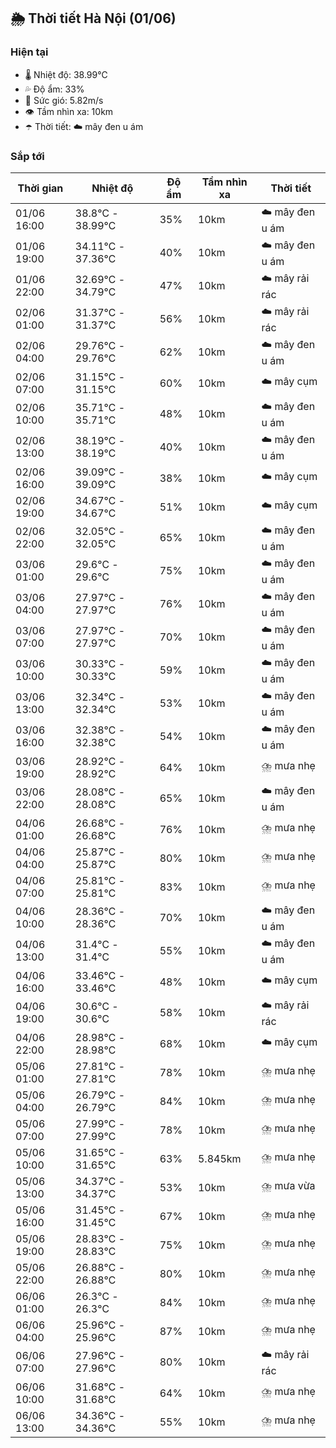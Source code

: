## 🌦️ Thời tiết Hà Nội (01/06)

### Hiện tại

- 🌡️ Nhiệt độ: 38.99℃
- 💦 Độ ẩm: 33%
- 💨 Sức gió: 5.82m/s
- 👁️ Tầm nhìn xa: 10km
- ☂️ Thời tiết: ☁️ mây đen u ám

### Sắp tới

| Thời gian | Nhiệt độ | Độ ẩm | Tầm nhìn xa | Thời tiết |
| --- | --- | --- | --- | --- |
| 01/06 16:00 | 38.8℃ - 38.99℃ | 35% | 10km | ☁️ mây đen u ám |
| 01/06 19:00 | 34.11℃ - 37.36℃ | 40% | 10km | ☁️ mây đen u ám |
| 01/06 22:00 | 32.69℃ - 34.79℃ | 47% | 10km | ☁️ mây rải rác |
| 02/06 01:00 | 31.37℃ - 31.37℃ | 56% | 10km | ☁️ mây rải rác |
| 02/06 04:00 | 29.76℃ - 29.76℃ | 62% | 10km | ☁️ mây đen u ám |
| 02/06 07:00 | 31.15℃ - 31.15℃ | 60% | 10km | ☁️ mây cụm |
| 02/06 10:00 | 35.71℃ - 35.71℃ | 48% | 10km | ☁️ mây đen u ám |
| 02/06 13:00 | 38.19℃ - 38.19℃ | 40% | 10km | ☁️ mây đen u ám |
| 02/06 16:00 | 39.09℃ - 39.09℃ | 38% | 10km | ☁️ mây cụm |
| 02/06 19:00 | 34.67℃ - 34.67℃ | 51% | 10km | ☁️ mây cụm |
| 02/06 22:00 | 32.05℃ - 32.05℃ | 65% | 10km | ☁️ mây đen u ám |
| 03/06 01:00 | 29.6℃ - 29.6℃ | 75% | 10km | ☁️ mây đen u ám |
| 03/06 04:00 | 27.97℃ - 27.97℃ | 76% | 10km | ☁️ mây đen u ám |
| 03/06 07:00 | 27.97℃ - 27.97℃ | 70% | 10km | ☁️ mây đen u ám |
| 03/06 10:00 | 30.33℃ - 30.33℃ | 59% | 10km | ☁️ mây đen u ám |
| 03/06 13:00 | 32.34℃ - 32.34℃ | 53% | 10km | ☁️ mây đen u ám |
| 03/06 16:00 | 32.38℃ - 32.38℃ | 54% | 10km | ☁️ mây đen u ám |
| 03/06 19:00 | 28.92℃ - 28.92℃ | 64% | 10km | ⛈️ mưa nhẹ |
| 03/06 22:00 | 28.08℃ - 28.08℃ | 65% | 10km | ☁️ mây đen u ám |
| 04/06 01:00 | 26.68℃ - 26.68℃ | 76% | 10km | ⛈️ mưa nhẹ |
| 04/06 04:00 | 25.87℃ - 25.87℃ | 80% | 10km | ⛈️ mưa nhẹ |
| 04/06 07:00 | 25.81℃ - 25.81℃ | 83% | 10km | ⛈️ mưa nhẹ |
| 04/06 10:00 | 28.36℃ - 28.36℃ | 70% | 10km | ☁️ mây đen u ám |
| 04/06 13:00 | 31.4℃ - 31.4℃ | 55% | 10km | ☁️ mây đen u ám |
| 04/06 16:00 | 33.46℃ - 33.46℃ | 48% | 10km | ☁️ mây cụm |
| 04/06 19:00 | 30.6℃ - 30.6℃ | 58% | 10km | ☁️ mây rải rác |
| 04/06 22:00 | 28.98℃ - 28.98℃ | 68% | 10km | ☁️ mây cụm |
| 05/06 01:00 | 27.81℃ - 27.81℃ | 78% | 10km | ⛈️ mưa nhẹ |
| 05/06 04:00 | 26.79℃ - 26.79℃ | 84% | 10km | ⛈️ mưa nhẹ |
| 05/06 07:00 | 27.99℃ - 27.99℃ | 78% | 10km | ⛈️ mưa nhẹ |
| 05/06 10:00 | 31.65℃ - 31.65℃ | 63% | 5.845km | ⛈️ mưa nhẹ |
| 05/06 13:00 | 34.37℃ - 34.37℃ | 53% | 10km | ⛈️ mưa vừa |
| 05/06 16:00 | 31.45℃ - 31.45℃ | 67% | 10km | ⛈️ mưa nhẹ |
| 05/06 19:00 | 28.83℃ - 28.83℃ | 75% | 10km | ⛈️ mưa nhẹ |
| 05/06 22:00 | 26.88℃ - 26.88℃ | 80% | 10km | ⛈️ mưa nhẹ |
| 06/06 01:00 | 26.3℃ - 26.3℃ | 84% | 10km | ⛈️ mưa nhẹ |
| 06/06 04:00 | 25.96℃ - 25.96℃ | 87% | 10km | ⛈️ mưa nhẹ |
| 06/06 07:00 | 27.96℃ - 27.96℃ | 80% | 10km | ☁️ mây rải rác |
| 06/06 10:00 | 31.68℃ - 31.68℃ | 64% | 10km | ⛈️ mưa nhẹ |
| 06/06 13:00 | 34.36℃ - 34.36℃ | 55% | 10km | ⛈️ mưa nhẹ |
